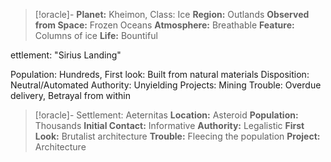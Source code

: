 

> [!oracle]- **Planet:** Kheimon, Class: Ice
>**Region:** Outlands
> **Observed from Space:** Frozen Oceans
> **Atmosphere:** Breathable
> **Feature:** Columns of ice
> **Life:** Bountiful

ettlement: "Sirius Landing"

Population: Hundreds,
First look: Built from natural materials
Disposition: Neutral/Automated
Authority: Unyielding
Projects: Mining
Trouble: Overdue delivery, Betrayal from within



> [!oracle]- Settlement: Aeternitas
> **Location:** Asteroid
> **Population:** Thousands
> **Initial Contact:** Informative
> **Authority:** Legalistic
> **First Look:** Brutalist architecture
> **Trouble:** Fleecing the population
> **Project:** Architecture
